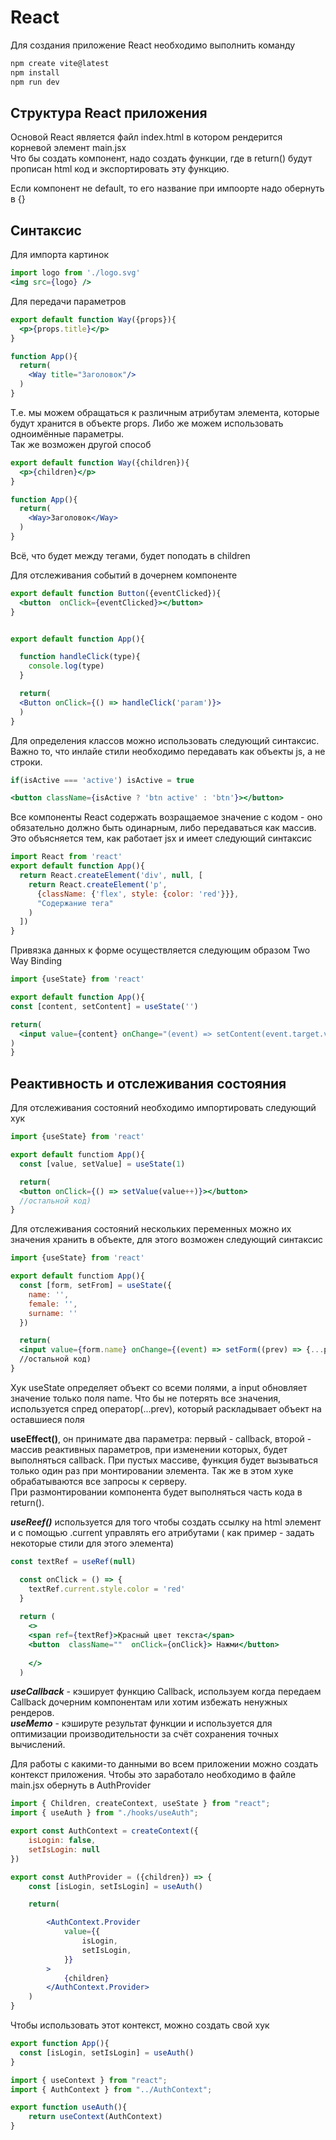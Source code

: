 # React 

Для создания приложение React необходимо выполнить команду
```cmd
npm create vite@latest
npm install
npm run dev
```

## Структура React приложения 
Основой React является файл index.html в котором рендерится корневой элемент main.jsx  
Что бы создать компонент, надо создать функции, где в return() будут прописан html код и экспортировать эту функцию.  

Если компонент не default, то его название при импоорте надо обернуть в {}


## Синтаксис
Для импорта картинок
```jsx
import logo from './logo.svg'
<img src={logo} />
```

Для передачи параметров
```jsx
export default function Way({props}){
  <p>{props.title}</p>
}

function App(){
  return(
    <Way title="Заголовок"/>
  )
}
```
Т.е. мы можем обращаться к различным атрибутам элемента, которые будут хранится в объекте props. Либо же можем использовать одноимённые параметры.  
Так же возможен другой способ
```jsx
export default function Way({children}){
  <p>{children}</p>
}

function App(){
  return(
    <Way>Заголовок</Way>
  )
}
```
Всё, что будет между тегами, будет поподать в children  

Для отслеживания событий в дочернем компоненте

```jsx
export default function Button({eventClicked}){
  <button  onClick={eventClicked}></button>
}


export default function App(){

  function handleClick(type){
    console.log(type)
  }

  return(
  <Button onClick={() => handleClick('param')}>
  )
}
```

Для определения классов можно использовать следующий синтаксис. Важно то, что инлайе стили необходимо передавать как объекты js, а не строки.
```jsx
if(isActive === 'active') isActive = true

<button className={isActive ? 'btn active' : 'btn'}></button>
```
Все компоненты React содержать возращаемое значение с кодом - оно обязательно должно быть одинарным, либо передаваться как массив. Это объясняется тем, как работает jsx и имеет следующий синтаксис

```jsx
import React from 'react'
export default function App(){
  return React.createElement('div', null, [
    return React.createElement('p', 
      {className: {'flex', style: {color: 'red'}}}, 
      "Содержание тега"
    )
  ])
}
```

Привязка данных к форме осуществляется следующим образом Two Way Binding
```jsx
import {useState} from 'react'

export default function App(){
const [content, setContent] = useState('')

return(
  <input value={content} onChange="(event) => setContent(event.target.value)">
)
}
```
## Реактивность и отслеживания состояния

Для отслеживания состояний необходимо импортировать следующий хук
```jsx
import {useState} from 'react'

export default functiom App(){
  const [value, setValue] = useState(1)

  return(
  <button onClick={() => setValue(value++)}></button>
  //остальной код)
}
```
Для отслеживания состояний нескольких переменных можно их значения хранить в объекте, для этого возможен следующий синтаксис
```jsx
import {useState} from 'react'

export default functiom App(){
  const [form, setFrom] = useState({
    name: '',
    female: '',
    surname: ''
  })

  return(
  <input value={form.name} onChange={(event) => setForm((prev) => {...prev, name: event.target.value})}>
  //остальной код)
}
```
Хук useState определяет объект со всеми полями, а input обновляет значение только поля name. Что бы не потерять все значения, используется спред оператор(...prev), который раскладывает объект на оставшиеся поля

**useEffect()**, он принимате два параметра: первый - callback, второй - массив реактивных параметров, при изменении которых, будет выполняться callback. При пустых массиве, функция будет вызываться только один раз при монтировании элемента. Так же в этом хуке обрабатываются все запросы к серверу.  
При размонтировании компонента будет выполняться часть кода в return().

***useReef()*** используется для того чтобы создать ссылку на html элемент и с помощью .current управлять его атрибутами ( как пример - задать некоторые стили для этого элемента)
```jsx
const textRef = useRef(null)

  const onClick = () => {
    textRef.current.style.color = 'red'
  }
  
  return (
    <>
    <span ref={textRef}>Красный цвет текста</span>
    <button  className=""  onClick={onClick}> Нажми</button>
    
    </>
  )

```
***useCallback*** - кэширует функцию Callback, используем когда передаем Callback дочерним компонентам или хотим избежать ненужных рендеров.  
***useMemo*** - кэшируте результат функции и используется для оптимизации производительности за счёт сохранения точных вычислений.  

Для работы с какими-то данными во всем приложении можно создать контекст приложения. Чтобы это заработало необходимо в файле main.jsx <App /> обернуть в AuthProvider
```jsx
import { Children, createContext, useState } from "react";
import { useAuth } from "./hooks/useAuth";

export const AuthContext = createContext({
    isLogin: false,
    setIsLogin: null
})

export const AuthProvider = ({children}) => {
    const [isLogin, setIsLogin] = useAuth()

    return(

        <AuthContext.Provider
            value={{
                isLogin,
                setIsLogin,
            }}
        >
            {children}
        </AuthContext.Provider>
    )
}
```
Чтобы использовать этот контекст, можно создать свой хук
```jsx
export function App(){
  const [isLogin, setIsLogin] = useAuth()
}

import { useContext } from "react";
import { AuthContext } from "../AuthContext";

export function useAuth(){
    return useContext(AuthContext)
}
```



